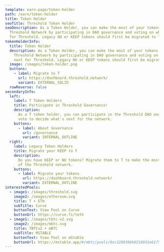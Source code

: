```yaml
---
template: earn-page/token-holder
path: /earn/token-holder
title: Token Holder
seoTitle: Threshold Token Holder
seoDescription: As a Token Holder, you can make the most of your tokens on the
  Threshold Network by participating in DAO governance and voting on what’s next
  for Threshold. Legacy NU or KEEP tokens should first be migrated to T.
tokenHolderInfo:
  title: Token Holder
  description: As a Token Holder, you can make the most of your tokens on the
    Threshold Network by participating in DAO governance and voting on what’s
    next for Threshold. Legacy NU or KEEP tokens should first be migrated to T.
  image: /images/token-holder.png
  buttons:
    - label: Migrate to T
      url: https://dashboard.threshold.network/
      variant: EXTERNAL_SOLID
  rowReverse: false
secondaryInfo:
  left:
    label: T Token Holders
    title: Participate in Threshold Governance!
    description:
      As a T token holder, you can participate in the Threshold DAO and
      vote to decide what's next for the network.
    buttons:
      - label: About Governance
        url: /governance
        variant: INTERNAL_OUTLINE
  right:
    label: Legacy Token Holders
    title: Migrate your KEEP to T
    description:
      Do you have KEEP or NU tokens? Migrate them to T to make the most
      of the Threshold network.
    buttons:
      - label: Migrate your tokens
        url: https://dashboard.threshold.network/
        variant: EXTERNAL_OUTLINE
interestedPools:
  - image1: /images/threshold.svg
    image2: /images/ethereum.svg
    title: T + ETH
    subTitle: Curve
    buttonText: View Pool on Curve
    buttonUrl: https://curve.fi/teth
  - image1: /images/tbtc-v2.svg
    image2: /images/mbtc.svg
    title: TBTCv2 + mBTC
    subTitle: MSTABLE
    buttonText: View Pool on mStable
    buttonUrl: https://mstable.app/#/mbtc/pools/0xc3280306b6218031e61752d060b091278d45c329
---
```


